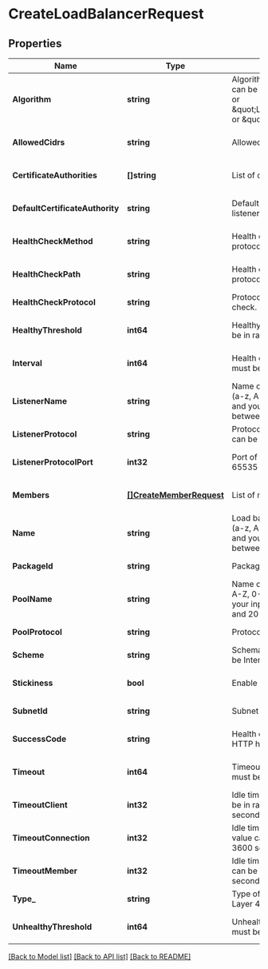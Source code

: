 # CreateLoadBalancerRequest

## Properties
Name | Type | Description | Notes
------------ | ------------- | ------------- | -------------
**Algorithm** | **string** | Algorithm of the pool. The algorithm can be \&quot;ROUND_ROBIN\&quot; or \&quot;LEAST_CONNECTIONS\&quot; or \&quot;SOURCE_IP\&quot; | [default to null]
**AllowedCidrs** | **string** | Allowed cidr. | [optional] [default to null]
**CertificateAuthorities** | **[]string** | List of certificate authority | [optional] [default to null]
**DefaultCertificateAuthority** | **string** | Default certificate authority that the listener will use | [optional] [default to null]
**HealthCheckMethod** | **string** | Health check method for the HTTP protocol. | [optional] [default to null]
**HealthCheckPath** | **string** | Health check path for the HTTP protocol. | [optional] [default to null]
**HealthCheckProtocol** | **string** | Protocol for performing health check. | [default to null]
**HealthyThreshold** | **int64** | Healthy threshold. The value must be in range from 2 to 10. | [optional] [default to null]
**Interval** | **int64** | Health check interval. The value must be from 5 to 3600 seconds. | [optional] [default to null]
**ListenerName** | **string** | Name of the listener. Only letters (a-z, A-Z, 0-9, &#39;_&#39;, &#39;.&#39;) are allowed and your input data must be between 6 and 20 characters. | [default to null]
**ListenerProtocol** | **string** | Protocol of the listener.The value can be HTTP or HTTPS or TCP. | [default to null]
**ListenerProtocolPort** | **int32** | Port of the listener. From 1 to 65535 | [optional] [default to null]
**Members** | [**[]CreateMemberRequest**](CreateMemberRequest.md) | List of members of the pool. | [optional] [default to null]
**Name** | **string** | Load balancer&#39;s name. Only letters (a-z, A-Z, 0-9, &#39;_&#39;, &#39;.&#39;) are allowed and your input data must be between 6 and 20 characters. | [default to null]
**PackageId** | **string** | Package ID of the load balancer. | [default to null]
**PoolName** | **string** | Name of the pool. Only letters (a-z, A-Z, 0-9, &#39;_&#39;, &#39;.&#39;) are allowed and your input data must be between 6 and 20 characters. | [default to null]
**PoolProtocol** | **string** | Protocol of the pool. | [default to null]
**Scheme** | **string** | Schema of the load balancer, it may be Internet or Internal. | [default to null]
**Stickiness** | **bool** | Enable sticky sessions. | [optional] [default to null]
**SubnetId** | **string** | Subnet ID for the load balancer. | [default to null]
**SuccessCode** | **string** | Health check success code for HTTP health check protocol. | [optional] [default to null]
**Timeout** | **int64** | Timeout of health check. The value must be from 2 to 120 seconds | [optional] [default to null]
**TimeoutClient** | **int32** | Idle timeout of client. The value can be in range from 1 to 3600 seconds | [optional] [default to null]
**TimeoutConnection** | **int32** | Idle timeout of connection. The value can be in range from 1 to 3600 seconds | [optional] [default to null]
**TimeoutMember** | **int32** | Idle timeout of member. The value can be in range from 1 to 3600 seconds | [optional] [default to null]
**Type_** | **string** | Type of the load balancer. It may be Layer 4 or Layer 7 | [default to null]
**UnhealthyThreshold** | **int64** | Unhealthy threshold. The value must be in range from 2 to 10. | [optional] [default to null]

[[Back to Model list]](../README.md#documentation-for-models) [[Back to API list]](../README.md#documentation-for-api-endpoints) [[Back to README]](../README.md)


